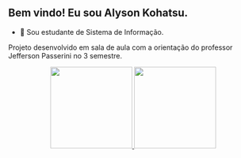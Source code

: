 ## Bem vindo! Eu sou Alyson Kohatsu.

- 🔭 Sou estudante de Sistema de Informação.

Projeto desenvolvido em sala de aula com a orientação do professor Jefferson Passerini no 3 semestre.


<div align="center">
  <a href="https://github.com/srKohatsu/">
  <img height="165em" src="https://github-readme-stats.vercel.app/api?username=srKohatsu&show_icons=true&theme=dark&include_all_commits=true&count_private=true"/>
  <img height="165em" src="https://github-readme-stats.vercel.app/api/top-langs/?username=srKohatsu&layout=compact&langs_count=7&theme=dark"/>
</div>